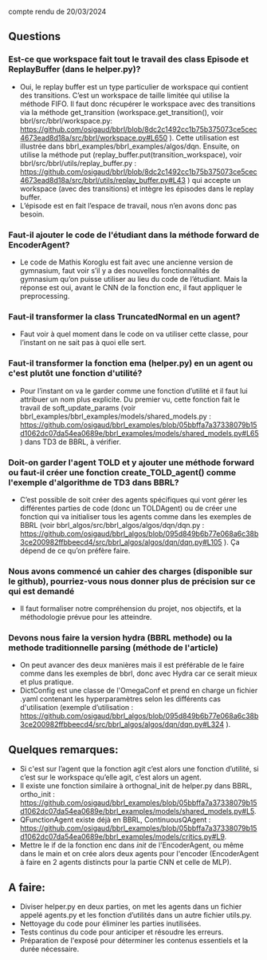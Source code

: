 compte rendu de 20/03/2024

## Questions

### Est-ce que workspace fait tout le travail des class Episode et ReplayBuffer (dans le helper.py)?
- Oui, le replay buffer est un type particulier de workspace qui contient des transitions. C’est un workspace de taille limitée qui utilise la méthode FIFO.  Il faut donc récupérer le workspace avec des transitions via la méthode get_transition (workspace.get_transition(), voir bbrl/src/bbrl/workspace.py: https://github.com/osigaud/bbrl/blob/8dc2c1492cc1b75b375073ce5cec4673ead8d18a/src/bbrl/workspace.py#L650 ). Cette utilisation est illustrée dans bbrl_examples/bbrl_examples/algos/dqn. Ensuite, on utilise la méthode put (replay_buffer.put(transition_workspace), voir bbrl/src/bbrl/utils/replay_buffer.py : https://github.com/osigaud/bbrl/blob/8dc2c1492cc1b75b375073ce5cec4673ead8d18a/src/bbrl/utils/replay_buffer.py#L43 ) qui accepte un workspace (avec des transitions) et intègre les épisodes dans le replay buffer.
- L’épisode est en fait l’espace de travail, nous n’en avons donc pas besoin.


### Faut-il ajouter le code de l'étudiant dans la méthode forward de EncoderAgent?
- Le code de Mathis Koroglu est fait avec une ancienne version de gymnasium, faut voir s’il y a des nouvelles fonctionnalités de gymnasium qu’on puisse utiliser au lieu du code de l’étudiant. Mais la réponse est oui, avant le CNN de la fonction enc, il faut appliquer le preprocessing.


### Faut-il transformer la class TruncatedNormal en un agent?
- Faut voir à quel moment dans le code on va utiliser cette classe, pour l’instant on ne sait pas à quoi elle sert.


### Faut-il transformer la fonction ema (helper.py) en un agent ou c'est plutôt une fonction d'utilité?
- Pour l’instant on va le garder comme une fonction d’utilité et il faut lui attribuer un nom plus explicite. Du premier vu, cette fonction fait le travail de soft_update_params (voir bbrl_examples/bbrl_examples/models/shared_models.py : https://github.com/osigaud/bbrl_examples/blob/05bbffa7a37338079b15d1062dc07da54ea0689e/bbrl_examples/models/shared_models.py#L65) dans TD3 de BBRL, à vérifier.


### Doit-on garder l'agent TOLD et y ajouter une méthode forward ou faut-il créer une fonction create_TOLD_agent() comme l'exemple d'algorithme de TD3 dans BBRL?
- C’est possible de soit créer des agents spécifiques qui vont gérer les différentes parties de code (donc un TOLDAgent) ou de créer une fonction qui va initialiser tous les agents comme dans les exemples de BBRL (voir bbrl_algos/src/bbrl_algos/algos/dqn/dqn.py : https://github.com/osigaud/bbrl_algos/blob/095d849b6b77e068a6c38b3ce200982ffbbeecd4/src/bbrl_algos/algos/dqn/dqn.py#L105 ). Ça dépend de ce qu’on préfère faire.

### Nous avons commencé un cahier des charges (disponible sur le github), pourriez-vous nous donner plus de précision sur ce qui est demandé
- Il faut formaliser notre compréhension du projet, nos objectifs, et la méthodologie prévue pour les atteindre.


### Devons nous faire la version hydra (BBRL methode) ou la methode traditionnelle parsing (méthode de l'article)
- On peut avancer des deux manières mais il est préférable de le faire comme dans les exemples de bbrl, donc avec Hydra car ce serait mieux et plus pratique. 
- DictConfig est une classe de l'OmegaConf et prend en charge un fichier .yaml contenant les hyperparamètres selon les différents cas d'utilisation (exemple d’utilisation : https://github.com/osigaud/bbrl_algos/blob/095d849b6b77e068a6c38b3ce200982ffbbeecd4/src/bbrl_algos/algos/dqn/dqn.py#L324 ).



## Quelques remarques:
- Si c'est sur l’agent que la fonction agit c’est alors une fonction d’utilité, si c’est sur le workspace qu’elle agit, c’est alors un agent.
- Il existe une fonction similaire à orthognal_init de helper.py dans BBRL, ortho_init : https://github.com/osigaud/bbrl_examples/blob/05bbffa7a37338079b15d1062dc07da54ea0689e/bbrl_examples/models/shared_models.py#L5.
- QFunctionAgent existe déjà en BBRL, ContinuousQAgent : https://github.com/osigaud/bbrl_examples/blob/05bbffa7a37338079b15d1062dc07da54ea0689e/bbrl_examples/models/critics.py#L9.
- Mettre le if de la fonction enc dans _init_ de l'EncoderAgent, ou même dans le main et on crée alors deux agents pour l'encoder (EncoderAgent à faire en 2 agents distincts pour la partie CNN et celle de MLP).


## A faire:
- Diviser helper.py en deux parties, on met les agents dans un fichier appelé agents.py et les fonction d’utilités dans un autre fichier utils.py.
- Nettoyage du code pour éliminer les parties inutilisées.
- Tests continus du code pour anticiper et résoudre les erreurs.
- Préparation de l'exposé pour déterminer les contenus essentiels et la durée nécessaire.
